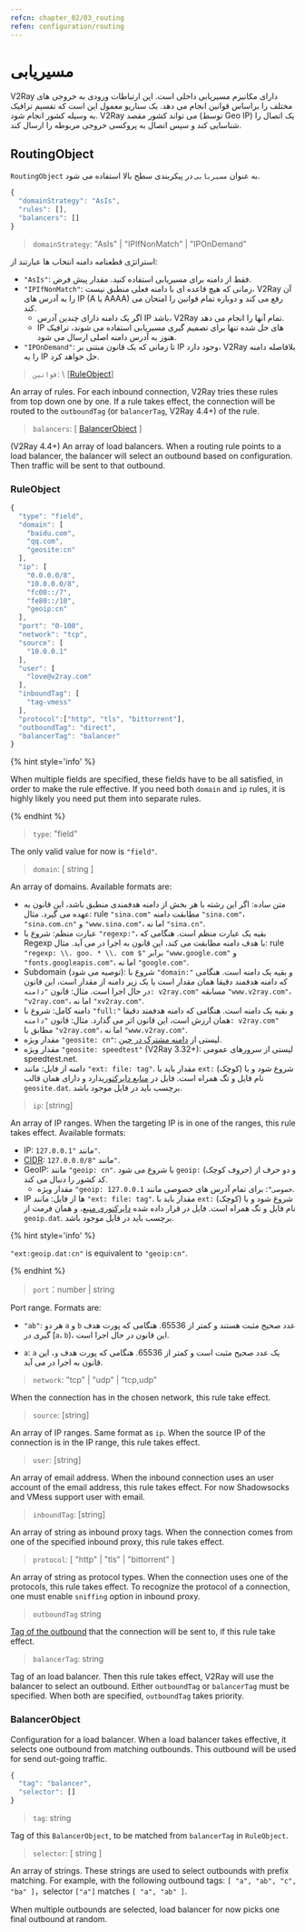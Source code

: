 ```yaml
---
refcn: chapter_02/03_routing
refen: configuration/routing
---
```

# مسیریابی

V2Ray دارای مکانیزم مسیریابی داخلی است. این ارتباطات ورودی به خروجی های مختلف را براساس قوانین انجام می دهد. یک سناریو معمول این است که تقسیم ترافیک به وسیله کشور انجام شود. V2Ray می تواند کشور مقصد (توسط Geo IP) یک اتصال را شناسایی کند و سپس اتصال به پروکسی خروجی مربوطه را ارسال کند.

## RoutingObject

`RoutingObject` به عنوان `مسیریابی` در پیکربندی سطح بالا استفاده می شود.

```javascript
{
  "domainStrategy": "AsIs",
  "rules": [],
  "balancers": []
}
```

> `domainStrategy`: "AsIs" | "IPIfNonMatch" | "IPOnDemand"

استراتژی قطعنامه دامنه انتخاب ها عبارتند از:

* `"AsIs"`: فقط از دامنه برای مسیریابی استفاده کنید. مقدار پیش فرض.
* `"IPIfNonMatch"`: زمانی که هیچ قاعده ای با دامنه فعلی منطبق نیست، V2Ray آن را به آدرس های IP (A یا AAAA) رفع می کند و دوباره تمام قوانین را امتحان می کند. 
  * اگر یک دامنه دارای چندین آدرس IP باشد، V2Ray تمام آنها را انجام می دهد.
  * IP های حل شده تنها برای تصمیم گیری مسیریابی استفاده می شوند، ترافیک هنوز به آدرس دامنه اصلی ارسال می شود.
* `"IPOnDemand"`: تا زمانی که یک قانون مبتنی بر IP وجود دارد، V2Ray بلافاصله دامنه را به IP حل خواهد کرد.

> `قوانین`: \ [[RuleObject](#ruleobject)\]

An array of rules. For each inbound connection, V2Ray tries these rules from top down one by one. If a rule takes effect, the connection will be routed to the `outboundTag` (or `balancerTag`, V2Ray 4.4+) of the rule.

> `balancers`: \[ [BalancerObject](#balancerobject) \]

(V2Ray 4.4+) An array of load balancers. When a routing rule points to a load balancer, the balancer will select an outbound based on configuration. Then traffic will be sent to that outbound.

### RuleObject

```javascript
{
  "type": "field",
  "domain": [
    "baidu.com",
    "qq.com",
    "geosite:cn"
  ],
  "ip": [
    "0.0.0.0/8",
    "10.0.0.0/8",
    "fc00::/7",
    "fe80::/10",
    "geoip:cn"
  ],
  "port": "0-100",
  "network": "tcp",
  "source": [
    "10.0.0.1"
  ],
  "user": [
    "love@v2ray.com"
  ],
  "inboundTag": [
    "tag-vmess"
  ],
  "protocol":["http", "tls", "bittorrent"],
  "outboundTag": "direct",
  "balancerTag": "balancer"
}
```

{% hint style='info' %}

When multiple fields are specified, these fields have to be all satisfied, in order to make the rule effective. If you need both `domain` and `ip` rules, it is highly likely you need put them into separate rules.

{% endhint %}

> `type`: "field"

The only valid value for now is `"field"`.

> `domain`: \[ string \]

An array of domains. Available formats are:

* متن ساده: اگر این رشته با هر بخش از دامنه هدفمندی منطبق باشد، این قانون به عهده می گیرد. مثال: rule `"sina.com"` مطابقت دامنه `"sina.com"`، `"sina.com.cn"` و `"www.sina.com"`، اما نه `"sina.cn"`.
* عبارت منظم: شروع با `"regexp:"`، بقیه یک عبارت منظم است. هنگامی که Regexp با هدف دامنه مطابقت می کند، این قانون به اجرا در می آید. مثال: rule `"regexp: \\. goo. * \\. com $"` برابر `"www.google.com"` و `"fonts.googleapis.com"`، اما نه `"google.com"`.
* Subdomain (توصیه می شود): شروع با `"domain:"` و بقیه یک دامنه است. هنگامی که دامنه هدفمند دقیقا همان مقدار است یا یک زیر دامنه از مقدار است، این قانون در حال اجرا است. مثال: قانون `"دامنه: v2ray.com"` مسابقه `"www.v2ray.com"`، `"v2ray.com"`، اما نه `"xv2ray.com"`.
* دامنه کامل: شروع با `"full:"` و بقیه یک دامنه است. هنگامی که دامنه هدفمند دقیقا همان ارزش است، این قانون اثر می گذارد. مثال: قانون `"دامنه: v2ray.com"` مطابق با `"v2ray.com"`، اما نه `"www.v2ray.com"`.
* مقدار ویژه `"geosite: cn"`: لیستی از [دامنه مشترک در چین](https://www.v2ray.com/links/chinasites/).
* مقدار ویژه `"geosite: speedtest"` (V2Ray 3.32+): لیستی از سرورهای عمومی speedtest.net.
* دامنه از فایل: مانند `"ext: file: tag"`. مقدار باید با `ext:` (کوچک) شروع شود و با نام فایل و تگ همراه است. فایل در [منابع دایرکتوری](env.md#location-of-v2ray-asset)دارد و دارای همان قالب `geosite.dat`. برچسب باید در فایل موجود باشد.

> `ip`: \[string\]

An array of IP ranges. When the targeting IP is in one of the ranges, this rule takes effect. Available formats:

* IP: مانند `"127.0.0.1"`.
* [CIDR](https://en.wikipedia.org/wiki/Classless_Inter-Domain_Routing): مانند `"127.0.0.0/8"`.
* GeoIP: مانند `"geoip: cn"`. با شروع می شود `geoip:` (حروف کوچک) و دو حرف از کد کشور را دنبال می کند. 
  * مقدار ویژه `"geoip: خصوصی"`: برای تمام آدرس های خصوصی مانند `127.0.0.1`.
* IP ها از فایل: مانند `"ext: file: tag"`. مقدار باید با `ext:` (کوچک) شروع شود و با نام فایل و تگ همراه است. فایل در قرار داده شده [دایرکتوری منبع](env.md#location-of-v2ray-asset)، و همان فرمت از `geoip.dat`. برچسب باید در فایل موجود باشد.

{% hint style='info' %}

`"ext:geoip.dat:cn"` is equivalent to `"geoip:cn"`.

{% endhint %}

> `port`：number | string

Port range. Formats are:

* `"ab"`: هر دو `a` و `b` عدد صحیح مثبت هستند و کمتر از 65536. هنگامی که پورت هدف گیری در [`a`، `b`)، این قانون در حال اجرا است.

* `a`: `a` یک عدد صحیح مثبت است و کمتر از 65536. هنگامی که پورت هدف `و`، این قانون به اجرا در می آید.

> `network`: "tcp" | "udp" | "tcp,udp"

When the connection has in the chosen network, this rule take effect.

> `source`: \[string\]

An array of IP ranges. Same format as `ip`. When the source IP of the connection is in the IP range, this rule takes effect.

> `user`: \[string\]

An array of email address. When the inbound connection uses an user account of the email address, this rule takes effect. For now Shadowsocks and VMess support user with email.

> `inboundTag`: \[string\]

An array of string as inbound proxy tags. When the connection comes from one of the specified inbound proxy, this rule takes effect.

> `protocol`: \[ "http" | "tls" | "bittorrent" \]

An array of string as protocol types. When the connection uses one of the protocols, this rule takes effect. To recognize the protocol of a connection, one must enable `sniffing` option in inbound proxy.

> `outboundTag` string

[Tag of the outbound](protocols.md) that the connection will be sent to, if this rule take effect.

> `balancerTag`: string

Tag of an load balancer. Then this rule takes effect, V2Ray will use the balancer to select an outbound. Either `outboundTag` or `balancerTag` must be specified. When both are specified, `outboundTag` takes priority.

### BalancerObject

Configuration for a load balancer. When a load balancer takes effective, it selects one outbound from matching outbounds. This outbound will be used for send out-going traffic.

```javascript
{
  "tag": "balancer",
  "selector": []
}
```

> `tag`: string

Tag of this `BalancerObject`, to be matched from `balancerTag` in `RuleObject`.

> `selector`: \[ string \]

An array of strings. These strings are used to select outbounds with prefix matching. For example, with the following outbound tags: `[ "a", "ab", "c", "ba" ]`，selector `["a"]` matches `[ "a", "ab" ]`.

When multiple outbounds are selected, load balancer for now picks one final outbound at random.